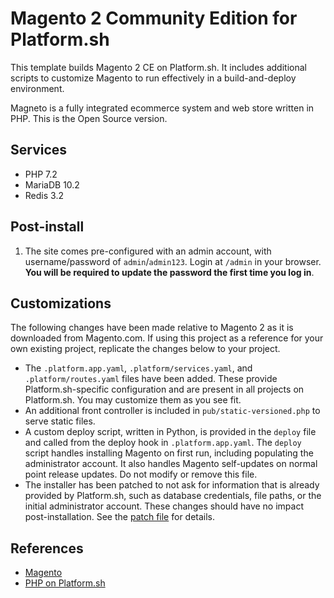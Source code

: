 # Magento 2 Community Edition for Platform.sh

This template builds Magento 2 CE on Platform.sh.  It includes additional scripts to customize Magento to run effectively in a build-and-deploy environment.

Magneto is a fully integrated ecommerce system and web store written in PHP.  This is the Open Source version.

## Services

* PHP 7.2
* MariaDB 10.2
* Redis 3.2

## Post-install

1. The site comes pre-configured with an admin account, with username/password of `admin`/`admin123`.  Login at `/admin` in your browser.  **You will be required to update the password the first time you log in**.

## Customizations

The following changes have been made relative to Magento 2 as it is downloaded from Magento.com.  If using this project as a reference for your own existing project, replicate the changes below to your project.

* The `.platform.app.yaml`, `.platform/services.yaml`, and `.platform/routes.yaml` files have been added.  These provide Platform.sh-specific configuration and are present in all projects on Platform.sh.  You may customize them as you see fit.
* An additional front controller is included in `pub/static-versioned.php` to serve static files.
* A custom deploy script, written in Python, is provided in the `deploy` file and called from the deploy hook in `.platform.app.yaml`.  The `deploy` script handles installing Magento on first run, including populating the administrator account.  It also handles Magento self-updates on normal point release updates.  Do not modify or remove this file.
* The installer has been patched to not ask for information that is already provided by Platform.sh, such as database credentials, file paths, or the initial administrator account.  These changes should have no impact post-installation.  See the [patch file](https://github.com/platformsh/template-builder/blob/master/magento2ce/platformsh.patch) for details.

## References

* [Magento](https://magento.com/)
* [PHP on Platform.sh](https://docs.platform.sh/languages/php.html)
